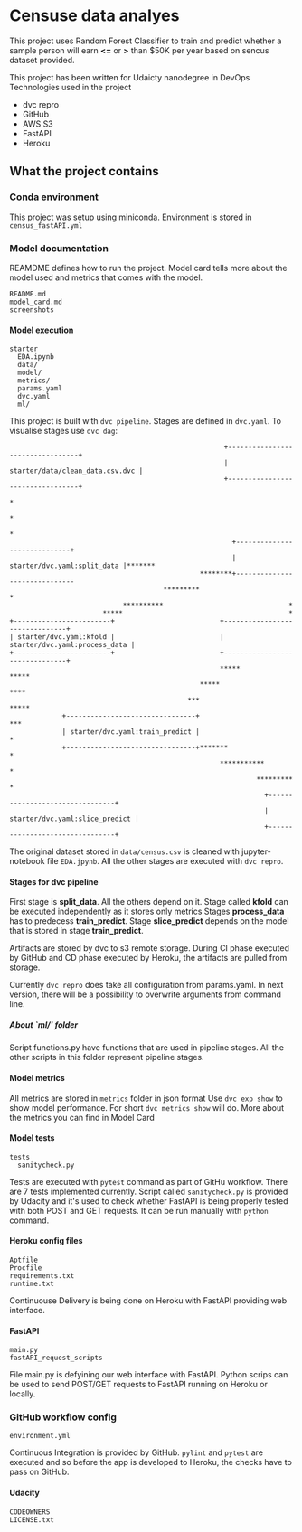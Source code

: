# Censuse data analyes 

This project uses Random Forest Classifier to train and predict whether a sample person
will earn **<=** or **>** than $50K per year based on sencus dataset provided.

This project has been written for Udaicty nanodegree in DevOps
Technologies used in the project
* dvc repro
* GitHub
* AWS S3
* FastAPI
* Heroku


## What the project contains

### Conda environment
This project was setup using miniconda. Environment is stored in `census_fastAPI.yml`

### Model documentation
REAMDME defines how to run the project. Model card tells more about the model used and metrics
that comes with the model.
```
README.md
model_card.md
screenshots
```

#### Model execution
```
starter
  EDA.ipynb
  data/
  model/
  metrics/
  params.yaml
  dvc.yaml
  ml/
```
This project is built with `dvc pipeline`. Stages are defined in `dvc.yaml`. 
To visualise stages use `dvc dag`:
```
                                                     +---------------------------------+
                                                     | starter/data/clean_data.csv.dvc |
                                                     +---------------------------------+
                                                                       *
                                                                       *
                                                                       *
                                                       +-----------------------------+
                                                       | starter/dvc.yaml:split_data |*******
                                               ********+------------------------------
                                      *********                       *                                    
                            **********                               *                                      
                       *****                                         *                                     
+------------------------+                          +-------------------------------+                     
| starter/dvc.yaml:kfold |                          | starter/dvc.yaml:process_data |                    
+------------------------+                          +-------------------------------+                   
                                                    *****                         *****                
                                               *****                                   ****           
                                            ***                                            *****   
             +--------------------------------+                                        *** 
             | starter/dvc.yaml:train_predict |                                          *
             +--------------------------------+*******                                   *
                                                    ***********                        *
                                                             *********               * 
                                                               +--------------------------------+
                                                               | starter/dvc.yaml:slice_predict |
                                                               +--------------------------------+

```
The original dataset stored in `data/census.csv` is cleaned with jupyter-notebook file `EDA.jpynb`.
All the other stages are executed with `dvc repro`.

#### Stages for dvc pipeline
First stage is **split_data**. All the others depend on it.
Stage called **kfold** can be executed independently as it stores only metrics
Stages **process_data** has to predecess **train_predict**. 
Stage **slice_predict** depends on the model that is stored in stage **train_predict**.

Artifacts are stored by dvc to s3 remote storage. During CI phase executed by GitHub 
and CD phase executed by Heroku, the artifacts are pulled from storage.

Currently `dvc repro` does take all configuration from params.yaml.
In next version, there will be a possibility to overwrite arguments from command line.

##### About `ml/' folder
Script functions.py have functions that are used in pipeline stages.
All the other scripts in this folder represent pipeline stages.


#### Model metrics
All metrics are stored in `metrics` folder in json format
Use `dvc exp show` to show model performance. For short `dvc metrics show` will do.
More about the metrics you can find in Model Card

#### Model tests
```
tests
  sanitycheck.py
```
Tests are executed with `pytest` command as part of GitHu workflow. 
There are 7 tests implemented currently.
Script called `sanitycheck.py` is provided by Udacity and it's used to check
whether FastAPI is being properly tested with both POST and GET requests.
It can be run manually with `python` command.

#### Heroku config files
```
Aptfile
Procfile
requirements.txt
runtime.txt
```
Continuouse Delivery is being done on Heroku with FastAPI providing web interface.

#### FastAPI
```
main.py
fastAPI_request_scripts
```
File main.py is defyining our web interface with FastAPI. Python scrips can be used to send
POST/GET requests to FastAPI running on Heroku or locally.


### GitHub workflow config
```
environment.yml
```
Continuous Integration is provided by GitHub.
`pylint` and `pytest` are executed and so before the app is developed to Heroku,
the checks have to pass on GitHub.

#### Udacity
```
CODEOWNERS
LICENSE.txt
```




